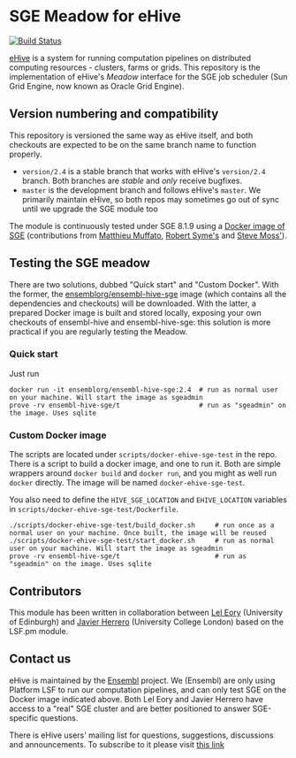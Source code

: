 
SGE Meadow for eHive
====================

[![Build Status](https://travis-ci.org/Ensembl/ensembl-hive-sge.svg?branch=version/2.4)](https://travis-ci.org/Ensembl/ensembl-hive-sge)

[eHive](https://travis-ci.org/Ensembl/ensembl-hive) is a system for running computation pipelines on distributed computing resources - clusters, farms or grids.
This repository is the implementation of eHive's _Meadow_ interface for the SGE job scheduler (Sun Grid Engine, now
known as Oracle Grid Engine).


Version numbering and compatibility
-----------------------------------

This repository is versioned the same way as eHive itself, and both
checkouts are expected to be on the same branch name to function properly.
* `version/2.4` is a stable branch that works with eHive's `version/2.4`
  branch. Both branches are _stable_ and _only_ receive bugfixes.
* `master` is the development branch and follows eHive's `master`. We
  primarily maintain eHive, so both repos may sometimes go out of sync
  until we upgrade the SGE module too

The module is continuously tested under SGE 8.1.9 using a [Docker image of
SGE](https://hub.docker.com/r/robsyme/docker-sge) (contributions from
[Matthieu Muffato](https://github.com/muffato), [Robert
Syme's](https://github.com/robsyme) and [Steve
Moss'](https://github.com/gawbul)).


Testing the SGE meadow
----------------------

There are two solutions, dubbed "Quick start" and "Custom Docker". With the
former, the
[ensemblorg/ensembl-hive-sge](https://hub.docker.com/r/ensemblorg/ensembl-hive-sge)
image (which contains all the dependencies and checkouts) will be downloaded.
With the latter, a prepared Docker image is built and stored
locally, exposing your own checkouts of ensembl-hive and ensembl-hive-sge:
this solution is more practical
if you are regularly testing the Meadow.

### Quick start

Just run

```
docker run -it ensemblorg/ensembl-hive-sge:2.4  # run as normal user on your machine. Will start the image as sgeadmin
prove -rv ensembl-hive-sge/t                    # run as "sgeadmin" on the image. Uses sqlite
```

### Custom Docker image

The scripts are located under `scripts/docker-ehive-sge-test` in the repo. There is
a script to build a docker image, and one to run it. Both are simple wrappers
around `docker build` and `docker run`, and you might as well run `docker`
directly. The image will be named `docker-ehive-sge-test`.

You also need to define the `HIVE_SGE_LOCATION` and `EHIVE_LOCATION`
variables in `scripts/docker-ehive-sge-test/Dockerfile`.

```
./scripts/docker-ehive-sge-test/build_docker.sh     # run once as a normal user on your machine. Once built, the image will be reused
./scripts/docker-ehive-sge-test/start_docker.sh     # run as normal user on your machine. Will start the image as sgeadmin
prove -rv ensembl-hive-sge/t                        # run as "sgeadmin" on the image. Uses sqlite
```

Contributors
------------

This module has been written in collaboration between [Lel
Eory](https://github.com/eorylel) (University of Edinburgh) and [Javier
Herrero](https://github.com/jherrero) (University College London) based on
the LSF.pm module.


Contact us
----------

eHive is maintained by the [Ensembl](http://www.ensembl.org/info/about/) project.
We (Ensembl) are only using Platform LSF to run our computation
pipelines, and can only test SGE on the Docker image indicated above.
Both Lel Eory and Javier Herrero have access to a "real" SGE cluster and
are better positioned to answer SGE-specific questions.

There is eHive users' mailing list for questions, suggestions, discussions and announcements.
To subscribe to it please visit [this link](http://listserver.ebi.ac.uk/mailman/listinfo/ehive-users)

